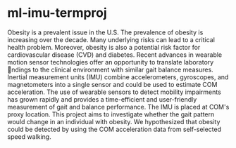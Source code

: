 # ml-imu-termproj

Obesity is a prevalent issue in the U.S. The prevalence of obesity is increasing over the decade.
Many underlying risks can lead to a critical health problem. Moreover, obesity is also a potential
risk factor for cardiovascular disease (CVD) and diabetes. Recent advances in wearable motion sensor
technologies offer an opportunity to translate laboratory ndings to the clinical environment with
similar gait balance measures. Inertial measurement units (IMU) combine accelerometers, gyroscopes,
and magnetometers into a single sensor and could be used to estimate COM acceleration. The use
of wearable sensors to detect mobility impairments has grown rapidly and provides a time-efficient
and user-friendly measurement of gait and balance performance. The IMU is placed at COM's proxy
location. This project aims to investigate whether the gait pattern would change in an individual with
obesity. We hypothesized that obesity could be detected by using the COM acceleration data from
self-selected speed walking.
